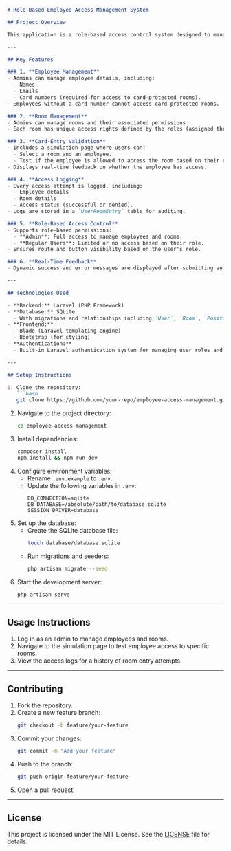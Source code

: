 ```markdown
# Role-Based Employee Access Management System

## Project Overview

This application is a role-based access control system designed to manage employees' access to card-protected rooms within a facility. It provides a robust and user-friendly interface for administrators to assign access rights based on employee roles and card status. The system ensures that only authorized employees can access restricted areas by validating their roles and active card details.

---

## Key Features

### 1. **Employee Management**
- Admins can manage employee details, including:
  - Names
  - Emails
  - Card numbers (required for access to card-protected rooms).
- Employees without a card number cannot access card-protected rooms.

### 2. **Room Management**
- Admins can manage rooms and their associated permissions.
- Each room has unique access rights defined by the roles (assigned through positions) of the employees.

### 3. **Card-Entry Validation**
- Includes a simulation page where users can:
  - Select a room and an employee.
  - Test if the employee is allowed to access the room based on their card and role.
- Displays real-time feedback on whether the employee has access.

### 4. **Access Logging**
- Every access attempt is logged, including:
  - Employee details
  - Room details
  - Access status (successful or denied).
- Logs are stored in a `UserRoomEntry` table for auditing.

### 5. **Role-Based Access Control**
- Supports role-based permissions:
  - **Admin**: Full access to manage employees and rooms.
  - **Regular Users**: Limited or no access based on their role.
- Ensures route and button visibility based on the user's role.

### 6. **Real-Time Feedback**
- Dynamic success and error messages are displayed after submitting an access request.

---

## Technologies Used

- **Backend:** Laravel (PHP Framework)
- **Database:** SQLite
  - With migrations and relationships including `User`, `Room`, `Position`, and `UserRoomEntry`.
- **Frontend:** 
  - Blade (Laravel templating engine)
  - Bootstrap (for styling)
- **Authentication:**
  - Built-in Laravel authentication system for managing user roles and access.

---

## Setup Instructions

1. Clone the repository:
   ```bash
   git clone https://github.com/your-repo/employee-access-management.git
   ```
2. Navigate to the project directory:
   ```bash
   cd employee-access-management
   ```
3. Install dependencies:
   ```bash
   composer install
   npm install && npm run dev
   ```
4. Configure environment variables:
   - Rename `.env.example` to `.env`.
   - Update the following variables in `.env`:
     ```env
     DB_CONNECTION=sqlite
     DB_DATABASE=/absolute/path/to/database.sqlite
     SESSION_DRIVER=database
     ```
5. Set up the database:
   - Create the SQLite database file:
     ```bash
     touch database/database.sqlite
     ```
   - Run migrations and seeders:
     ```bash
     php artisan migrate --seed
     ```
6. Start the development server:
   ```bash
   php artisan serve
   ```

---

## Usage Instructions

1. Log in as an admin to manage employees and rooms.
2. Navigate to the simulation page to test employee access to specific rooms.
3. View the access logs for a history of room entry attempts.

---

## Contributing

1. Fork the repository.
2. Create a new feature branch:
   ```bash
   git checkout -b feature/your-feature
   ```
3. Commit your changes:
   ```bash
   git commit -m "Add your feature"
   ```
4. Push to the branch:
   ```bash
   git push origin feature/your-feature
   ```
5. Open a pull request.

---

## License

This project is licensed under the MIT License. See the [LICENSE](LICENSE) file for details.
```
